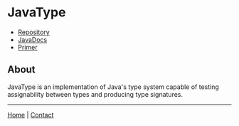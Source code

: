 # JavaType

- [Repository](https://github.com/HoneyRoasted/JavaType)
- [JavaDocs](https://honeyroasted.github.io/JavaType/)
- [Primer](primer.md)

## About

JavaType is an implementation of Java's type system capable of testing assignability between types and producing type signatures.

---
[Home](../index.md) | [Contact](../contact.md)